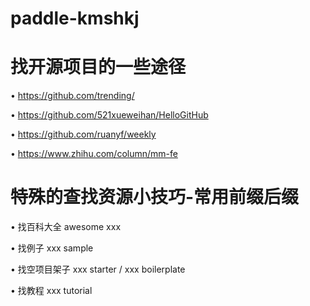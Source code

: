 # paddle-kmshkj
# 找开源项目的一些途径

• https://github.com/trending/

• https://github.com/521xueweihan/HelloGitHub

• https://github.com/ruanyf/weekly

• https://www.zhihu.com/column/mm-fe

# 特殊的查找资源小技巧-常用前缀后缀 

• 找百科大全 awesome xxx

• 找例子 xxx sample

• 找空项目架子 xxx starter / xxx boilerplate 

• 找教程  xxx tutorial

